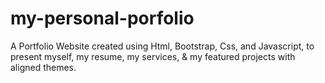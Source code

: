 # my-personal-porfolio
A Portfolio Website created using Html, Bootstrap, Css, and Javascript, to present myself, my resume, my services, &amp; my featured projects with aligned themes.

